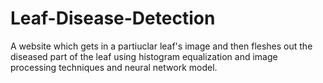 # Leaf-Disease-Detection

A website which gets in a partiuclar leaf's image and then fleshes out the diseased part of the leaf using histogram equalization and image processing techniques and neural network model.
